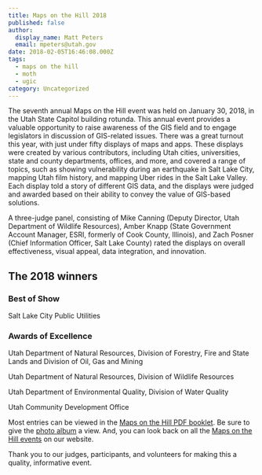 ```yaml
---
title: Maps on the Hill 2018
published: false
author:
  display_name: Matt Peters
  email: mpeters@utah.gov
date: 2018-02-05T16:46:08.000Z
tags:
  - maps on the hill
  - moth
  - ugic
category: Uncategorized
---
```


The seventh annual Maps on the Hill event was held on January 30, 2018, in the Utah State Capitol building rotunda. This annual event provides a valuable opportunity to raise awareness of the GIS field and to engage legislators in discussion of GIS-related issues. There was a great turnout this year, with just under fifty displays of maps and apps. These displays were created by various contributors, including Utah cities, universities, state and county departments, offices, and more, and covered a range of topics, such as showing vulnerability during an earthquake in Salt Lake City, mapping Utah film history, and mapping Uber rides in the Salt Lake Valley. Each display told a story of different GIS data, and the displays were judged and awarded based on their ability to convey the value of GIS-based solutions.

A three-judge panel, consisting of Mike Canning (Deputy Director, Utah Department of Wildlife Resources), Amber Knapp (State Government Account Manager, ESRI, formerly of Cook County, Illinois), and Zach Posner (Chief Information Officer, Salt Lake County) rated the displays on overall effectiveness, visual appeal, data integration, and innovation.

## The 2018 winners

### Best of Show

Salt Lake City Public Utilities

### Awards of Excellence

Utah Department of Natural Resources, Division of Forestry, Fire and State Lands and Division of Oil, Gas and Mining

Utah Department of Natural Resources, Division of Wildlife Resources

Utah Department of Environmental Quality, Division of Water Quality

Utah Community Development Office

Most entries can be viewed in the [Maps on the Hill PDF booklet](https://drive.google.com/file/d/1Dtrr93RL3JI7wpWqLe4eVRY9DNDWOP_1/view?usp=sharing). Be sure to give the [photo album](https://drive.google.com/drive/folders/1w7L5UgyP7w8_5BWaWklP8YeSQWWLR0Ql?usp=sharing) a view. And, you can look back on all the [Maps on the Hill events](/collaboration/events/maps-on-the-hill) on our website.

Thank you to our judges, participants, and volunteers for making this a quality, informative event.
